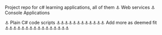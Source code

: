 Project repo for c# learning applications, all of them 
⚓ Web services
⚓ Console Applications

⚓ Plain C# code scripts
⚓⚓⚓⚓⚓⚓⚓⚓⚓⚓⚓⚓ Add more as deemed fit ⚓⚓⚓⚓⚓⚓⚓⚓⚓⚓⚓⚓⚓⚓⚓⚓
